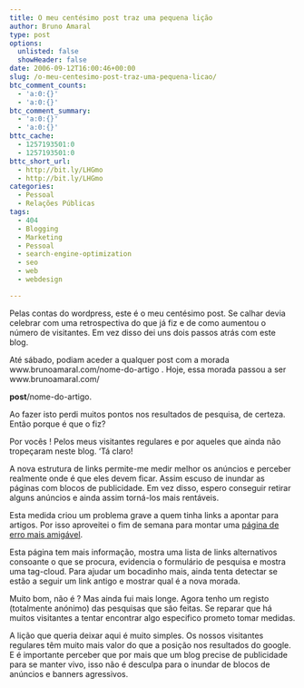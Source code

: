 ```yaml
---
title: O meu centésimo post traz uma pequena lição
author: Bruno Amaral
type: post
options:
  unlisted: false
  showHeader: false
date: 2006-09-12T16:00:46+00:00
slug: /o-meu-centesimo-post-traz-uma-pequena-licao/
btc_comment_counts:
  - 'a:0:{}'
  - 'a:0:{}'
btc_comment_summary:
  - 'a:0:{}'
  - 'a:0:{}'
bttc_cache:
  - 1257193501:0
  - 1257193501:0
bttc_short_url:
  - http://bit.ly/LHGmo
  - http://bit.ly/LHGmo
categories:
  - Pessoal
  - Relações Públicas
tags:
  - 404
  - Blogging
  - Marketing
  - Pessoal
  - search-engine-optimization
  - seo
  - web
  - webdesign

---
```

Pelas contas do wordpress, este é o meu centésimo post. Se calhar devia celebrar com uma retrospectiva do que já fiz e de como aumentou o número de visitantes. Em vez disso dei uns dois passos atrás com este blog.

<!--more-->Até sábado, podiam aceder a qualquer post com a morada www.brunoamaral.com/nome-do-artigo . Hoje, essa morada passou a ser www.brunoamaral.com/

**post**/nome-do-artigo.

Ao fazer isto perdi muitos pontos nos resultados de pesquisa, de certeza. Então porque é que o fiz?
  
Por vocês ! Pelos meus visitantes regulares e por aqueles que ainda não tropeçaram neste blog. &#8216;Tá claro!

A nova estrutura de links permite-me medir melhor os anúncios e perceber realmente onde é que eles devem ficar. Assim escuso de inundar as páginas com blocos de publicidade. Em vez disso, espero conseguir retirar alguns anúncios e ainda assim torná-los mais rentáveis.

Esta medida criou um problema grave a quem tinha links a apontar para artigos. Por isso aproveitei o fim de semana para montar uma [página de erro mais amigável][1].

Esta página tem mais informação, mostra uma lista de links alternativos consoante o que se procura, evidencia o formulário de pesquisa e mostra uma tag-cloud. Para ajudar um bocadinho mais, ainda tenta detectar se estão a seguir um link antigo e mostrar qual é a nova morada.

Muito bom, não é ? Mas ainda fui mais longe. Agora tenho um registo (totalmente anónimo) das pesquisas que são feitas. Se reparar que há muitos visitantes a tentar encontrar algo especifico prometo tomar medidas.

A lição que queria deixar aqui é muito simples. Os nossos visitantes regulares têm muito mais valor do que a posição nos resultados do google. E é importante perceber que por mais que um blog precise de publicidade para se manter vivo, isso não é desculpa para o inundar de blocos de anúncios e banners agressivos.

 [1]: http://www.brunoamaral.com/o-marketing-relacional "404"